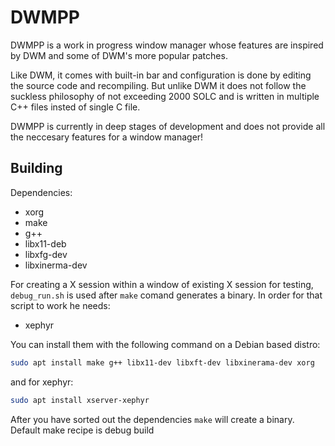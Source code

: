 # DWMPP

DWMPP is a work in progress window manager whose features 
are inspired by DWM and some of DWM's more popular patches. 

Like DWM, it comes with built-in bar and configuration is done
by editing the source code and recompiling. But unlike DWM it does
not follow the suckless philosophy of not exceeding 2000 SOLC and is 
written in multiple C++ files insted of single C file.

DWMPP is currently in deep stages of development and does not provide
all the neccesary features for a window manager!


## Building
Dependencies:
- xorg
- make
- g++
- libx11-deb
- libxfg-dev
- libxinerma-dev

For creating a X session within a window of existing X session for testing, `debug_run.sh` is used after `make` comand generates a binary.
In order for that script to work he needs: 
- xephyr


You can install them with the following command on a Debian based distro:
```bash
sudo apt install make g++ libx11-dev libxft-dev libxinerama-dev xorg
```
and for xephyr:
```bash
sudo apt install xserver-xephyr
```
After you have sorted out the dependencies `make` will create a binary.
Default make recipe is debug build

